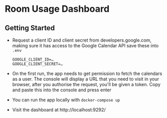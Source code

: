 # Room Usage Dashboard

## Getting Started

 - Request a client ID and client secret from developers.google.com, making sure
     it has access to the Google Calendar API save these into `.env`

     ```
     GOOGLE_CLIENT_ID=…
     GOOGLE_CLIENT_SECRET=…
     ```
 - On the first run, the app needs to get permission to fetch the calendars as a
     user. The console will display a URL that you need to visit in your
     browser, after you authorise the request, you'll be given a token. Copy and
     paste this into the console and press enter
 - You can run the app locally with `docker-compose up`
 - Visit the dashboard at http://localhost:9292/
